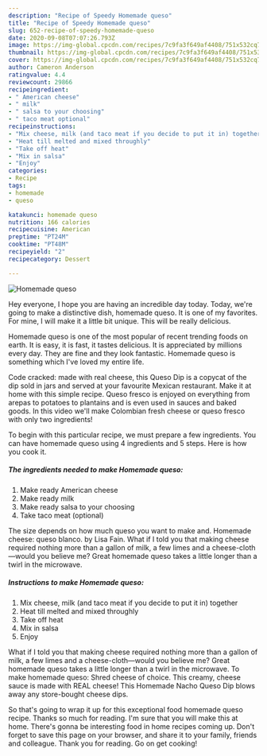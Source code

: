 ```yaml
---
description: "Recipe of Speedy Homemade queso"
title: "Recipe of Speedy Homemade queso"
slug: 652-recipe-of-speedy-homemade-queso
date: 2020-09-08T07:07:26.793Z
image: https://img-global.cpcdn.com/recipes/7c9fa3f649af4408/751x532cq70/homemade-queso-recipe-main-photo.jpg
thumbnail: https://img-global.cpcdn.com/recipes/7c9fa3f649af4408/751x532cq70/homemade-queso-recipe-main-photo.jpg
cover: https://img-global.cpcdn.com/recipes/7c9fa3f649af4408/751x532cq70/homemade-queso-recipe-main-photo.jpg
author: Cameron Anderson
ratingvalue: 4.4
reviewcount: 29866
recipeingredient:
- " American cheese"
- " milk"
- " salsa to your choosing"
- " taco meat optional"
recipeinstructions:
- "Mix cheese, milk (and taco meat if you decide to put it in) together"
- "Heat till melted and mixed throughly"
- "Take off heat"
- "Mix in salsa"
- "Enjoy"
categories:
- Recipe
tags:
- homemade
- queso

katakunci: homemade queso 
nutrition: 166 calories
recipecuisine: American
preptime: "PT24M"
cooktime: "PT48M"
recipeyield: "2"
recipecategory: Dessert

---
```



![Homemade queso](https://img-global.cpcdn.com/recipes/7c9fa3f649af4408/751x532cq70/homemade-queso-recipe-main-photo.jpg)

Hey everyone, I hope you are having an incredible day today. Today, we're going to make a distinctive dish, homemade queso. It is one of my favorites. For mine, I will make it a little bit unique. This will be really delicious.

Homemade queso is one of the most popular of recent trending foods on earth. It is easy, it is fast, it tastes delicious. It is appreciated by millions every day. They are fine and they look fantastic. Homemade queso is something which I've loved my entire life.

Code cracked: made with real cheese, this Queso Dip is a copycat of the dip sold in jars and served at your favourite Mexican restaurant. Make it at home with this simple recipe. Queso fresco is enjoyed on everything from arepas to potatoes to plantains and is even used in sauces and baked goods. In this video we&#39;ll make Colombian fresh cheese or queso fresco with only two ingredients!


To begin with this particular recipe, we must prepare a few ingredients. You can have homemade queso using 4 ingredients and 5 steps. Here is how you cook it.

<!--inarticleads1-->

##### The ingredients needed to make Homemade queso:

1. Make ready  American cheese
1. Make ready  milk
1. Make ready  salsa to your choosing
1. Take  taco meat (optional)


The size depends on how much queso you want to make and. Homemade cheese: queso blanco. by Lisa Fain. What if I told you that making cheese required nothing more than a gallon of milk, a few limes and a cheese-cloth—would you believe me? Great homemade queso takes a little longer than a twirl in the microwave. 

<!--inarticleads2-->

##### Instructions to make Homemade queso:

1. Mix cheese, milk (and taco meat if you decide to put it in) together
1. Heat till melted and mixed throughly
1. Take off heat
1. Mix in salsa
1. Enjoy


What if I told you that making cheese required nothing more than a gallon of milk, a few limes and a cheese-cloth—would you believe me? Great homemade queso takes a little longer than a twirl in the microwave. To make homemade queso: Shred cheese of choice. This creamy, cheese sauce is made with REAL cheese! This Homemade Nacho Queso Dip blows away any store-bought cheese dips. 

So that's going to wrap it up for this exceptional food homemade queso recipe. Thanks so much for reading. I'm sure that you will make this at home. There's gonna be interesting food in home recipes coming up. Don't forget to save this page on your browser, and share it to your family, friends and colleague. Thank you for reading. Go on get cooking!
